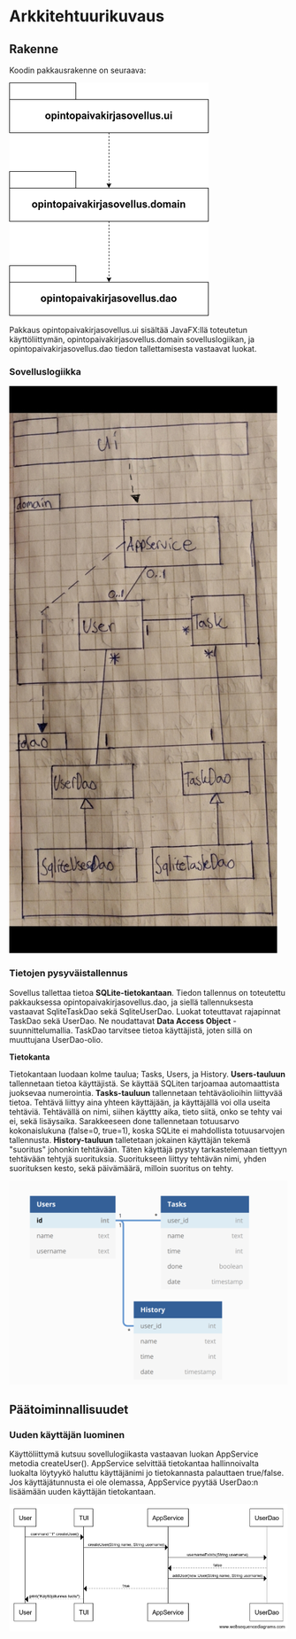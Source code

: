 # Arkkitehtuurikuvaus

## Rakenne

Koodin pakkausrakenne on seuraava:

![Pakkauskaavio](https://github.com/matiasnisula/ot-harjoitustyo/blob/master/dokumentaatio/kuvat/pakkauskaavio.png)

Pakkaus opintopaivakirjasovellus.ui sisältää JavaFX:llä toteutetun käyttöliittymän, opintopaivakirjasovellus.domain sovelluslogiikan, ja opintopaivakirjasovellus.dao
tiedon tallettamisesta vastaavat luokat.

### Sovelluslogiikka

![Luokkakaavio](https://github.com/matiasnisula/ot-harjoitustyo/blob/master/dokumentaatio/kuvat/Luokkakaavio.jpg)


### Tietojen pysyväistallennus

Sovellus tallettaa tietoa **SQLite-tietokantaan**. Tiedon tallennus on toteutettu pakkauksessa opintopaivakirjasovellus.dao, ja siellä tallennuksesta vastaavat 
SqliteTaskDao sekä SqliteUserDao. Luokat toteuttavat rajapinnat TaskDao sekä UserDao. Ne noudattavat **Data Access Object** -suunnittelumallia.
TaskDao tarvitsee tietoa käyttäjistä, joten sillä on muuttujana UserDao-olio.

**Tietokanta**

Tietokantaan luodaan kolme taulua; Tasks, Users, ja History. **Users-tauluun** tallennetaan tietoa käyttäjistä. Se käyttää SQLiten tarjoamaa automaattista
juoksevaa numerointia. **Tasks-tauluun** tallennetaan tehtäväolioihin liittyvää tietoa. 
Tehtävä liittyy aina yhteen käyttäjään, ja käyttäjällä voi olla useita tehtäviä. Tehtävällä on nimi, siihen käyttty aika, tieto siitä,
onko se tehty vai ei, sekä lisäysaika.
Sarakkeeseen done tallennetaan totuusarvo kokonaislukuna (false=0, true=1), koska SQLite ei mahdollista totuusarvojen tallennusta. 
**History-tauluun** talletetaan jokainen käyttäjän tekemä "suoritus" johonkin tehtävään. Täten käyttäjä pystyy tarkastelemaan tiettyyn tehtävään tehtyjä
suorituksia. Suoritukseen liittyy tehtävän nimi, yhden suorituksen kesto, sekä päivämäärä, milloin suoritus on tehty.


![Tietokantakaavio](https://github.com/matiasnisula/ot-harjoitustyo/blob/master/dokumentaatio/kuvat/tietokantakaavio.png)

## Päätoiminnallisuudet

### Uuden käyttäjän luominen

Käyttöliittymä kutsuu sovellulogiikasta vastaavan luokan AppService metodia createUser(). AppService selvittää tietokantaa hallinnoivalta luokalta löytyykö
haluttu käyttäjänimi jo tietokannasta palauttaen true/false. Jos käyttäjätunnusta ei ole olemassa, AppService pyytää UserDao:n lisäämään uuden käyttäjän tietokantaan.


![Sekvenssikaavio](https://github.com/matiasnisula/ot-harjoitustyo/blob/master/dokumentaatio/kuvat/Sekvenssikaavio.png)




